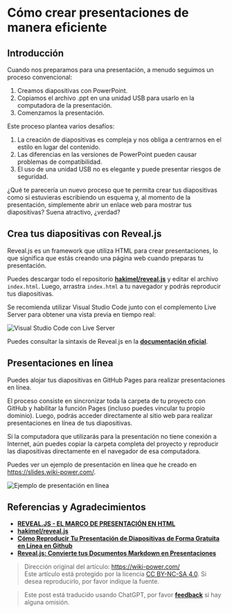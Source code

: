 # Cómo crear presentaciones de manera eficiente

## Introducción

Cuando nos preparamos para una presentación, a menudo seguimos un proceso convencional:

1. Creamos diapositivas con PowerPoint.
2. Copiamos el archivo .ppt en una unidad USB para usarlo en la computadora de la presentación.
3. Comenzamos la presentación.

Este proceso plantea varios desafíos:

1. La creación de diapositivas es compleja y nos obliga a centrarnos en el estilo en lugar del contenido.
2. Las diferencias en las versiones de PowerPoint pueden causar problemas de compatibilidad.
3. El uso de una unidad USB no es elegante y puede presentar riesgos de seguridad.

¿Qué te parecería un nuevo proceso que te permita crear tus diapositivas como si estuvieras escribiendo un esquema y, al momento de la presentación, simplemente abrir un enlace web para mostrar tus diapositivas? Suena atractivo, ¿verdad?

## Crea tus diapositivas con Reveal.js

Reveal.js es un framework que utiliza HTML para crear presentaciones, lo que significa que estás creando una página web cuando preparas tu presentación.

Puedes descargar todo el repositorio [**hakimel/reveal.js**](https://github.com/hakimel/reveal.js) y editar el archivo `index.html`. Luego, arrastra `index.html` a tu navegador y podrás reproducir tus diapositivas.

Se recomienda utilizar Visual Studio Code junto con el complemento Live Server para obtener una vista previa en tiempo real:

![Visual Studio Code con Live Server](https://media.wiki-power.com/img/20200228194307.png)

Puedes consultar la sintaxis de Reveal.js en la [**documentación oficial**](https://revealjs.com/).

## Presentaciones en línea

Puedes alojar tus diapositivas en GitHub Pages para realizar presentaciones en línea.

El proceso consiste en sincronizar toda la carpeta de tu proyecto con GitHub y habilitar la función Pages (incluso puedes vincular tu propio dominio). Luego, podrás acceder directamente al sitio web para realizar presentaciones en línea de tus diapositivas.

Si la computadora que utilizarás para la presentación no tiene conexión a Internet, aún puedes copiar la carpeta completa del proyecto y reproducir las diapositivas directamente en el navegador de esa computadora.

Puedes ver un ejemplo de presentación en línea que he creado en <https://slides.wiki-power.com/>.

![Ejemplo de presentación en línea](https://media.wiki-power.com/img/20200203144149.png)

## Referencias y Agradecimientos

- [**REVEAL.JS - EL MARCO DE PRESENTACIÓN EN HTML**](https://revealjs.com/)
- [**hakimel/reveal.js**](https://github.com/hakimel/reveal.js)
- [**Cómo Reproducir Tu Presentación de Diapositivas de Forma Gratuita en Línea en Github**](https://mp.weixin.qq.com/s?__biz=MzIyODI1MzYyNA==&mid=2653540643&idx=1&sn=109613b8eea57eb7589fd9ca2bf56a8b&chksm=f389bbf4c4fe32e29c1ef0cb5cc14de75dec73abf6e43568d4cb437f6133d129378112631f15&mpshare=1&scene=1&srcid=&sharer_sharetime=1582828892161&sharer_shareid=57baeb2b96d0cff9b17ac2c15b36602b&key=113f64ecf669c05f5a4d2e2852665c055c2450ffa0d0edd2be1ada7647e3a09828048a2aeeb2f46f0668254bd54d09470c1319a2e4d57bf6771460f4d5c833bd5e66e6cd5d3bd2ec209683cb408c2c53&ascene=1&uin=MTk5MDUwOTA0Mg%3D%3D&devicetype=Windows+10&version=62080079&lang=zh_CN&exportkey=AwoQ%2FVXFAgH6janLC6ZV2hA%3D&pass_ticket=z4ox3f8nl73K2MPu0EBLLe%2FAru4MK%2B7c3EfDVNQbWWoZL0WujjMAwkBNocQsOmu8)
- [**Reveal.js: Convierte tus Documentos Markdown en Presentaciones**](https://sspai.com/post/40657)

> Dirección original del artículo: <https://wiki-power.com/>  
> Este artículo está protegido por la licencia [CC BY-NC-SA 4.0](https://creativecommons.org/licenses/by/4.0/deed.zh). Si desea reproducirlo, por favor indique la fuente.

> Este post está traducido usando ChatGPT, por favor [**feedback**](https://github.com/linyuxuanlin/Wiki_MkDocs/issues/new) si hay alguna omisión.
